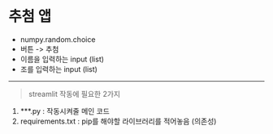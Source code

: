 # 추첨 앱
* numpy.random.choice
* 버튼 -> 추첨
* 이름을 입력하는 input (list)
* 조를 입력하는 input (list)
---
> streamlit 작동에 필요한 2가지
1. ***.py : 작동시켜줄 메인 코드 
1. requirements.txt : pip를 해야할 라이브러리를 적어놓음 (의존성)


